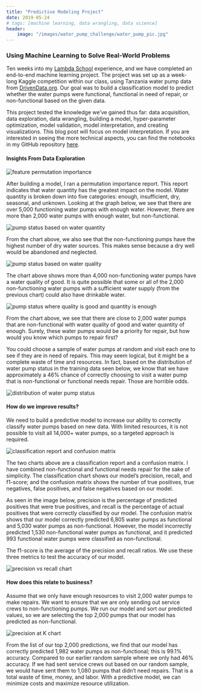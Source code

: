 ```yaml
---
title: "Predictive Modeling Project"
date: 2019-05-24
# tags: [machine learning, data wrangling, data science]
header:
    image: "/images/water_pump_challenge/water_pump_pic.jpg"
---
```


### Using Machine Learning to Solve Real-World Problems

Ten weeks into my [Lambda School](https://learn.lambdaschool.com/) experience, and we
have completed an end-to-end machine learning project. The project was set up as
a week-long Kaggle competition within our class, using Tanzania water pump data
from [DrivenData.org](https://www.drivendata.org/competitions/7/pump-it-up-data-mining-the-water-table/page/24/).
Our goal was to build a classification model to predict whether the water pumps
were functional, functional in need of repair, or non-functional based on the
given data.

This project tested the knowledge we’ve gained thus far: data acquisition, data
exploration, data wrangling, building a model, hyper-parameter optimization,
model validation, model interpretation, and creating visualizations. This blog
post will focus on model interpretation. If you are interested in seeing the
more technical aspects, you can find the notebooks in my GitHub repository
[here](https://github.com/JLDaniel77/Water-Pump-Project).

#### Insights From Data Exploration

<img src="{{ site.url }}{{ site.baseurl }}/images/water_pump_challenge/permutation_importance.jpg" alt="feature permutation importance">

After building a model, I ran a permutation importance report. This report
indicates that water quantity has the greatest impact on the model. Water
quantity is broken down into five categories: enough, insufficient, dry,
seasonal, and unknown. Looking at the graph below, we see that there are over
5,000 functioning water pumps with enough water. However, there are more than
2,000 water pumps with enough water, but non-functional.

<img src="{{ site.url }}{{ site.baseurl }}/images/water_pump_challenge/status_based_on_quantity.jpg" alt="pump status based on water quantity">

From the chart above, we also see that the non-functioning pumps have the
highest number of dry water sources. This makes sense because a dry well would
be abandoned and neglected.

<img src="{{ site.url }}{{ site.baseurl }}/images/water_pump_challenge/status_based_on_quality.jpg" alt="pump status based on water quality">

The chart above shows more than 4,000 non-functioning water pumps have a water
quality of good. It is quite possible that some or all of the 2,000
non-functioning water pumps with a sufficient water supply (from the previous
chart) could also have drinkable water.

<img src="{{ site.url }}{{ site.baseurl }}/images/water_pump_challenge/status_based_on_quality_and_quantity.jpg" alt="pump status where quality is good and quantity is enough">

From the chart above, we see that there are close to 2,000 water pumps that are
non-functional with water quality of good and water quantity of enough. Surely,
these water pumps would be a priority for repair, but how would you know which
pumps to repair first?

You could choose a sample of water pumps at random and visit each one to see if
they are in need of repairs. This may seem logical, but it might be a complete
waste of time and resources. In fact, based on the distribution of water pump
status in the training data seen below, we know that we have approximately a 46%
chance of correctly choosing to visit a water pump that is non-functional or
functional needs repair. Those are horrible odds.

<img src="{{ site.url }}{{ site.baseurl }}/images/water_pump_challenge/value_counts.jpg" alt="distribution of water pump status">

#### How do we improve results?

We need to build a predictive model to increase our ability to correctly
classify water pumps based on new data. With limited resources, it is not
possible to visit all 14,000+ water pumps, so a targeted approach is required.

<img src="{{ site.url }}{{ site.baseurl }}/images/water_pump_challenge/confusion_matrix.jpg" alt="classification report and confusion matrix">

The two charts above are a classification report and a confusion matrix. I have
combined non-functional and functional needs repair for the sake of simplicity.
The classification chart shows our model’s precision, recall, and f1-score; and
the confusion matrix shows the number of true positives, true negatives, false
positives, and false negatives based on our model.

As seen in the image below, precision is the percentage of predicted positives
that were true positives, and recall is the percentage of actual positives that
were correctly classified by our model. The confusion matrix shows that our
model correctly predicted 6,805 water pumps as functional and 5,030 water pumps
as non-functional. However, the model incorrectly predicted 1,530 non-functional
water pumps as functional, and it predicted 993 functional water pumps were
classified as non-functional.

The f1-score is the average of the precision and recall ratios. We use these
three metrics to test the accuracy of our model.

<img src="{{ site.url }}{{ site.baseurl }}/images/water_pump_challenge/precision_recall.jpg" alt="precision vs recall chart">

#### How does this relate to business?

Assume that we only have enough resources to visit 2,000 water pumps to make
repairs. We want to ensure that we are only sending out service crews to
non-functioning pumps. We run our model and sort our predicted values, so we are
selecting the top 2,000 pumps that our model has predicted as non-functional.

<img src="{{ site.url }}{{ site.baseurl }}/images/water_pump_challenge/actual_vs_predicted.jpg" alt="precision at K chart">

From the list of our top 2,000 predictions, we find that our model has correctly
predicted 1,982 water pumps as non-functional; this is 99.1% accuracy. Compared
to our earlier random sample where we only had 46% accuracy. If we had sent
service crews out based on our random sample, we would have sent them to 1,080
pumps that didn’t need repairs. That is a total waste of time, money, and labor.
With a predictive model, we can minimize costs and maximize resource
utilization.